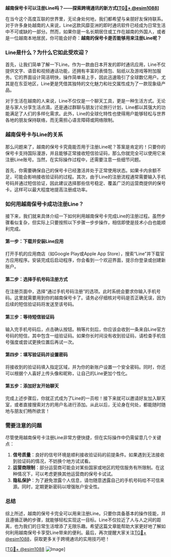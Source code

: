 **越南保号卡可以注册Line吗？——探索跨境通讯的新方式[[TG💪+ @esim1088](https://t.me/s/esim1088)]**

在当今这个高度互联的世界里，无论身处何地，我们都希望与亲朋好友保持联系。对于许多身处越南的人来说，Line这款风靡亚洲的即时通讯软件已经成为日常生活中不可或缺的一部分。然而，如果你是一名长期居住或工作在越南的外国人，或者是一位越南本地居民，你可能会好奇：**越南的保号卡是否能够用来注册Line呢？**

### Line是什么？为什么它如此受欢迎？

首先，让我们简单了解一下Line。作为一款由日本开发的即时通讯应用，Line不仅提供文字、语音和视频通话功能，还拥有丰富的表情包、贴纸以及游戏等附加服务。它的界面设计简洁明快，操作简单易上手，因此迅速吸引了全球数亿用户。尤其是在东亚地区，Line更是凭借其独特的文化魅力和社交属性成为了一款现象级产品。

对于生活在越南的人来说，Line不仅仅是一个聊天工具，更是一种生活方式。无论是与家人分享生活点滴，还是通过群聊与朋友讨论旅行计划，Line都以其强大的功能满足了人们的多样化需求。此外，Line的全球化特性也使得用户能够轻松与世界各地的朋友保持联络，而无需担心语言障碍或网络限制。

### 越南保号卡与Line的关系

那么问题来了，越南的保号卡究竟能否用于注册Line呢？答案是肯定的！只要你的保号卡支持国际漫游，并且能够正常接收短信验证码，那么你就完全可以使用它来注册Line账号。当然，在实际操作过程中，还需要注意一些细节问题。

首先，你需要确保自己的保号卡已经激活并处于正常使用状态。如果卡内余额不足，可能会影响接收验证码的过程。其次，由于Line的注册流程通常需要输入手机号码并通过短信验证，因此建议选择那些信号稳定、覆盖广泛的运营商提供的保号卡。这样可以最大程度地提高注册成功率。

### 如何用越南保号卡成功注册Line？

接下来，我们就来具体介绍一下如何利用越南保号卡完成Line的注册过程。虽然步骤看似复杂，但实际上只要按照以下步骤一步步操作，相信即使是技术小白也能顺利完成。

#### 第一步：下载并安装Line应用
打开手机的应用商店（如Google Play或Apple App Store），搜索“Line”并下载官方应用程序。安装完成后启动程序，你会看到一个欢迎界面，提示你登录或创建新账户。

#### 第二步：选择手机号码注册方式
在注册页面中，选择“通过手机号码注册”的选项。此时系统会要求你输入手机号码。这里就需要用到你的越南保号卡了。请务必仔细核对号码是否正确无误，因为后续的短信验证码将发送至该号码。

#### 第三步：等待短信验证码
输入完手机号码后，点击确认按钮。稍等片刻后，你应该会收到一条来自Line官方号码的短信，其中包含一组验证码。如果你长时间没有收到验证码，请检查手机信号强度或尝试更换位置后再试一次。

#### 第四步：填写验证码并设置密码
将接收到的验证码填入指定区域，并为你的新账户设置一个安全密码。同时，你还可以根据个人喜好上传头像和昵称，让自己的Line更加个性化。

#### 第五步：添加好友开始聊天
完成上述步骤后，你就正式成为了Line的一员啦！接下来就可以邀请好友加入聊天室，或者直接搜索对方的用户名进行添加。从此以后，无论身在何处，都能随时随地与朋友们畅所欲言！

### 需要注意的问题

尽管使用越南保号卡注册Line非常方便快捷，但在实际操作中仍需留意几个关键点：

1. **信号质量**：良好的信号环境是顺利接收验证码的前提条件。如果遇到无法接收到验证码的情况，不妨换个地方试试看。
2. **运营商限制**：部分运营商可能会对某些国家或地区的短信服务有所限制。在这种情况下，可以考虑更换其他运营商的保号卡试试。
3. **隐私保护**：为了避免泄露个人信息，请勿随意透露自己的手机号码给不可信来源。同时，定期更新密码以增强账户安全性。

### 总结

综上所述，越南的保号卡完全可以用来注册Line。只要你具备基本的操作技能，并且遵循正确的步骤，就能够轻松实现这一目标。Line不仅拉近了人与人之间的距离，也为我们的日常生活增添了无限乐趣。希望这篇文章能帮助大家更好地了解如何利用越南保号卡享受Line带来的便利。最后，再次提醒大家关注[TG💪+ @esim1088](https://t.me/s/esim1088)，获取更多关于跨境通讯的实用技巧吧！

[[TG💪+ @esim1088](https://t.me/s/esim1088) ![Image](https://i.postimg.cc/4NQfJmqS/Snipaste-2025-05-13-00-14-12.png)]